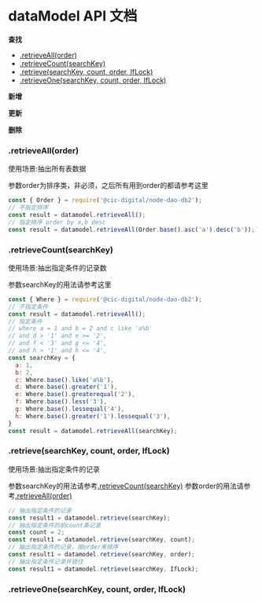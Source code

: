 # dataModel API 文档

**查找**
*  [.retrieveAll(order)](#retrieveAll)
*  [.retrieveCount(searchKey)](#retrieveCount)
*  [.retrieve(searchKey, count, order, IfLock)](#retrieve)
*  [.retrieveOne(searchKey, count, order, IfLock)](#retrieveOne)

**新增**

**更新**

**删除**

### <a name="retrieveAll"></a> .retrieveAll(order)
使用场景:抽出所有表数据

参数order为排序类，非必须，之后所有用到order的都请参考这里

```javascript
const { Order } = require('@cic-digital/node-dao-db2');
// 不指定排序
const result = datamodel.retrieveAll();
// 指定排序 order by a,b desc 
const result = datamodel.retrieveAll(Order.base().asc('a').desc('b'));
```
### <a name="retrieveCount"></a> .retrieveCount(searchKey)
使用场景:抽出指定条件的记录数

参数searchKey的用法请参考这里

```javascript
const { Where } = require('@cic-digital/node-dao-db2');
// 不指定条件
const result = datamodel.retrieveAll();
// 指定条件
// where a = 1 and b = 2 and c like 'a%b'
// and d > '1' and e >= '2',
// and f < '3' and g <= '4',
// and h > '1' and h <= '4',
const searchKey = {
  a: 1,
  b: 2,
  c: Where.base().like('a%b'),
  d: Where.base().greater('1'),
  e: Where.base().greaterequal('2'),
  f: Where.base().less('3'),
  g: Where.base().lessequal('4'),
  h: Where.base().greater('1').lessequal('3'),
}
const result = datamodel.retrieveAll(searchKey);
```
### <a name="retrieve"></a> .retrieve(searchKey, count, order, IfLock)
使用场景:抽出指定条件的记录

参数searchKey的用法请参考[.retrieveCount(searchKey)](#retrieveCount)
参数order的用法请参考[.retrieveAll(order)](#retrieveAll)

```javascript
// 抽出指定条件的记录
const result1 = datamodel.retrieve(searchKey);
// 抽出指定条件的前count条记录
const count = 2;
const result1 = datamodel.retrieve(searchKey, count);
// 抽出指定条件的记录，按order来排序
const result1 = datamodel.retrieve(searchKey, order);
// 抽出指定条件记录并锁住
const result1 = datamodel.retrieve(searchKey, IfLock);
```

### <a name="retrieveOne"></a> .retrieveOne(searchKey, count, order, IfLock)
